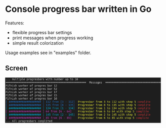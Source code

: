 # Console progress bar written in Go

Features:
- flexible progress bar settings 
- print messages when progress working 
- simple result colorization 

Usage examples see in "examples" folder.

## Screen
![Progressbar](/screen.png)